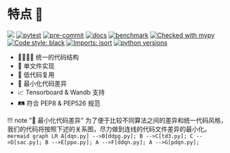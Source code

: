 # 特点 🤖

[<img src="https://img.shields.io/badge/license-MIT-green">](https://github.com/sdpkjc/abcdrl)
[![pytest](https://github.com/sdpkjc/abcdrl/actions/workflows/test.yml/badge.svg)](https://github.com/sdpkjc/abcdrl/actions/workflows/test.yml)
[![pre-commit](https://github.com/sdpkjc/abcdrl/actions/workflows/pre-commit.yml/badge.svg)](https://github.com/sdpkjc/abcdrl/actions/workflows/pre-commit.yml)
[![docs](https://img.shields.io/github/deployments/sdpkjc/abcdrl/Production?label=docs&logo=vercel)](https://docs.abcdrl.xyz/)
[![benchmark](https://img.shields.io/badge/wandb-benchmark-FFBE00?logo=weightsandbiases)](https://benchmark.abcdrl.xyz/)
[![Checked with mypy](https://img.shields.io/badge/mypy-checked-blue)](http://mypy-lang.org/)
[![Code style: black](https://img.shields.io/badge/code%20style-black-000000.svg)](https://github.com/psf/black)
[![Imports: isort](https://img.shields.io/badge/%20imports-isort-%231674b1?style=flat&labelColor=ef8336)](https://pycqa.github.io/isort/)
[![python versions](https://img.shields.io/badge/python-3.8+-blue)](https://www.python.org/)

- 👨‍👩‍👧‍👦 统一的代码结构
- 📄 单文件实现
- 🐷 低代码复用
- 📐 最小化代码差异
- 📈 Tensorboard & Wandb 支持
- 🛤 符合 PEP8 & PEP526 规范

!!! note "📐 最小化代码差异"
    为了便于比较不同算法之间的差异和统一代码风格，我们的代码将按照下述的关系图，尽力做到连线的代码文件差异的最小化。
    ``` mermaid
    graph LR
    A[dqn.py] -->B[ddpg.py];
    B -->C[td3.py];
    C -->D[sac.py];
    B -->E[ppo.py];
    A -->F[ddqn.py];
    A -->G[pdqn.py];
    ```
